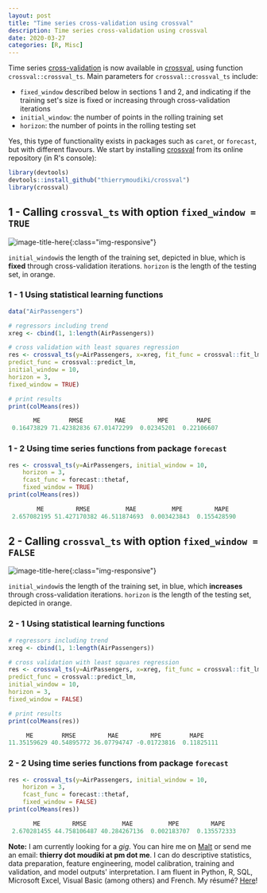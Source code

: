 ```yaml
---
layout: post
title: "Time series cross-validation using crossval"
description: Time series cross-validation using crossval
date: 2020-03-27
categories: [R, Misc]
---
```


Time series [cross-validation](https://en.wikipedia.org/wiki/Cross-validation_(statistics)) is now available in [crossval](https://github.com/Techtonique/crossval), using function `crossval::crossval_ts`. Main parameters for `crossval::crossval_ts` include:

- `fixed_window` described below in sections 1 and 2, and indicating if the training set's size is fixed or increasing through cross-validation iterations
- `initial_window`: the number of points in the rolling training set
- `horizon`: the number of points in the rolling testing set

Yes, this type of functionality exists in packages such as `caret`, or `forecast`, but with different flavours. We start by installing [crossval](https://github.com/Techtonique/crossval) from its online repository (in R's console): 

```r
library(devtools)
devtools::install_github("thierrymoudiki/crossval")
library(crossval)
```

## 1 - Calling `crossval_ts` with option `fixed_window = TRUE`

![image-title-here]({{base}}/images/2020-03-27/2020-03-27-image1.png){:class="img-responsive"}

`initial_window`is the length of the training set, depicted in blue, which is __fixed__ through cross-validation iterations. `horizon` is the length of the testing set, in orange. 


### 1 - 1 Using statistical learning functions

```r
data("AirPassengers")

# regressors including trend 
xreg <- cbind(1, 1:length(AirPassengers))

# cross validation with least squares regression
res <- crossval_ts(y=AirPassengers, x=xreg, fit_func = crossval::fit_lm,
predict_func = crossval::predict_lm,
initial_window = 10,
horizon = 3,
fixed_window = TRUE)

# print results
print(colMeans(res))
```
```r
       ME        RMSE         MAE         MPE        MAPE 
 0.16473829 71.42382836 67.01472299  0.02345201  0.22106607 
```

### 1 - 2 Using time series functions from  package `forecast` 

```r
res <- crossval_ts(y=AirPassengers, initial_window = 10, 
	horizon = 3,
	fcast_func = forecast::thetaf, 
	fixed_window = TRUE)
print(colMeans(res))
```
```r
        ME         RMSE          MAE          MPE         MAPE 
 2.657082195 51.427170382 46.511874693  0.003423843  0.155428590 
```

## 2 - Calling `crossval_ts` with option `fixed_window = FALSE`

![image-title-here]({{base}}/images/2020-03-27/2020-03-27-image2.png){:class="img-responsive"}

`initial_window`is the length of the training set, in blue, which __increases__ through cross-validation iterations. `horizon` is the length of the testing set, depicted in orange. 

### 2 - 1 Using statistical learning functions 

```r
# regressors including trend 
xreg <- cbind(1, 1:length(AirPassengers))

# cross validation with least squares regression 
res <- crossval_ts(y=AirPassengers, x=xreg, fit_func = crossval::fit_lm,
predict_func = crossval::predict_lm,
initial_window = 10,
horizon = 3,
fixed_window = FALSE)

# print results
print(colMeans(res))
```
```r
     ME        RMSE         MAE         MPE        MAPE 
11.35159629 40.54895772 36.07794747 -0.01723816  0.11825111 
```

### 2 - 2 Using time series functions from package `forecast` 

```r
res <- crossval_ts(y=AirPassengers, initial_window = 10, 
	horizon = 3,
	fcast_func = forecast::thetaf, 
	fixed_window = FALSE)
print(colMeans(res))
```
```r
       ME         RMSE          MAE          MPE         MAPE 
 2.670281455 44.758106487 40.284267136  0.002183707  0.135572333 
```

__Note:__ I am currently looking for a _gig_. You can hire me on [Malt](https://www.malt.fr/profile/thierrymoudiki) or send me an email: __thierry dot moudiki at pm dot me__. I can do descriptive statistics, data preparation, feature engineering, model calibration, training and validation, and model outputs' interpretation. I am fluent in Python, R, SQL, Microsoft Excel, Visual Basic (among others) and French. My résumé? [Here]({{base}}/cv/thierry-moudiki.pdf)!

